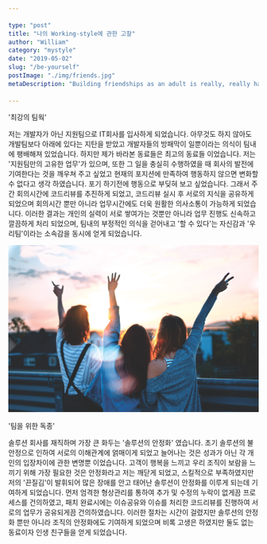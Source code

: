 ```yaml
---

type: "post"
title: "나의 Working-style에 관한 고찰"
author: "William"
category: "mystyle"
date: "2019-05-02"
slug: "/be-yourself"
postImage: "./img/friends.jpg"
metaDescription: "Building friendships as an adult is really, really hard. My advice? Just be yourself, I'll be there."

---
```


'최강의 팀웍'

저는 개발자가 아닌 지원팀으로 IT회사를 입사하게 되었습니다. 아무것도 하지 않아도 개발팀보다 아래에 있다는 지탄을 받았고
개발자들의 방패막이 일뿐이라는 의식이 팀내에 팽배해져 있었습니다. 하지만 제가 바라본 동료들은 최고의 동료들 이었습니다.
저는 '지원팀만의 고유한 업무'가 있으며, 또한 그 일을 충실히 수행하였을 때 회사의 발전에 기여한다는 것을 깨우쳐 주고 싶었고 현재의 포지션에 만족하여 행동하지 않으면 변화할 수 없다고 생각 하였습니다. 포기 하기전에 행동으로 부딪혀 보고 싶었습니다. 그래서 주간 회의시간에 코드리뷰를 추진하게 되었고, 코드리뷰 실시 후 서로의 지식을 공유하게 되었으며 회의시간 뿐만 아니라 업무시간에도 더욱 원활한 의사소통이 가능하게 되었습니다. 이러한 결과는 개인의 실력이 서로 쌓여가는 것뿐만 아니라 업무 진행도 신속하고 깔끔하게 처리 되었으며, 팀내의 부정적인 의식을 걷어내고 '할 수 있다'는 자신감과 '우리팀'이라는 소속감을 동시에 얻게 되었습니다. 

![Alt Text](./img/friends.jpg)

'팀을 위한 독종'

솔루션 회사를 재직하며 가장 큰 화두는 '솔루션의 안정화' 였습니다. 초기 솔루션의 불안정으로 인하여 서로의 이해관계에 얽매이게 되었고 늘어나는 것은 성과가 아닌 각 개인의 입장차이에 관한 변명뿐 이었습니다. 고객이 행복을 느끼고 우리 조직이 
보람을 느끼기 위해 가장 필요한 것은 안정화라고 저는 깨닫게 되었고, 스킬적으로 부족하였지만 저의 '끈질김'이 발휘되어 
많은 장애를 안고 태어난 솔루션이 안정화를 이루게 되는데 기여하게 되었습니다.
먼저 엄격한 형상관리를 통하여 추가 및 수정의 누락이 없게끔 프로세스를 건의하였고, 패치 완료시에는 이슈공유와
이슈를 처리한 코드리뷰를 진행하여 서로의 업무가 공유되게끔 건의하였습니다. 
이러한 절차는 시간이 걸렸지만 솔루션의 안정화 뿐만 아니라 조직의 안정화에도 기여하게 되었으며 비록 고생은 하였지만
둘도 없는 동료이자 인생 친구들을 얻게 되었습니다.

